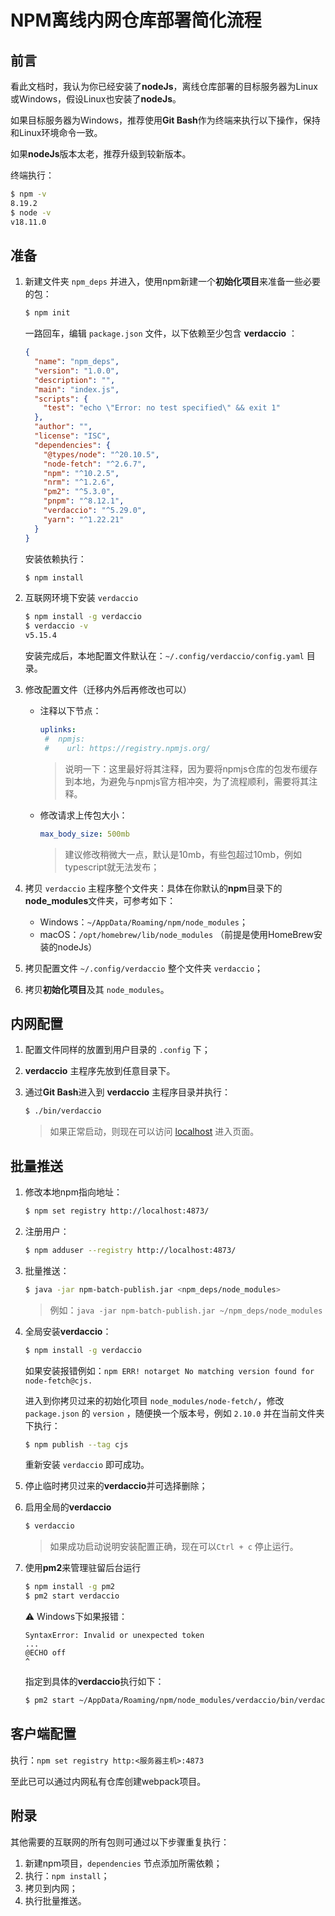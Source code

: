 # NPM离线内网仓库部署简化流程

## 前言

看此文档时，我认为你已经安装了**nodeJs**，离线仓库部署的目标服务器为Linux或Windows，假设Linux也安装了**nodeJs**。

如果目标服务器为Windows，推荐使用**Git Bash**作为终端来执行以下操作，保持和Linux环境命令一致。

如果**nodeJs**版本太老，推荐升级到较新版本。

终端执行：

```bash
$ npm -v
8.19.2
$ node -v
v18.11.0
```

## 准备

1. 新建文件夹 `npm_deps` 并进入，使用npm新建一个**初始化项目**来准备一些必要的包：

   ```bash
   $ npm init
   ```

   一路回车，编辑 `package.json` 文件，以下依赖至少包含 **verdaccio** ：

   ```json
   {
     "name": "npm_deps",
     "version": "1.0.0",
     "description": "",
     "main": "index.js",
     "scripts": {
       "test": "echo \"Error: no test specified\" && exit 1"
     },
     "author": "",
     "license": "ISC",
     "dependencies": {
       "@types/node": "^20.10.5",
       "node-fetch": "^2.6.7",
       "npm": "^10.2.5",
       "nrm": "^1.2.6",
       "pm2": "^5.3.0",
       "pnpm": "^8.12.1",
       "verdaccio": "^5.29.0",
       "yarn": "^1.22.21"
     }
   }
   ```

   安装依赖执行：

   ```bash
   $ npm install
   ```

2. 互联网环境下安装 `verdaccio`

   ```bash
   $ npm install -g verdaccio
   $ verdaccio -v
   v5.15.4
   ```

   安装完成后，本地配置文件默认在：`~/.config/verdaccio/config.yaml` 目录。

3. 修改配置文件（迁移内外后再修改也可以）

   - 注释以下节点：

     ```yaml
     uplinks:
      #  npmjs:
      #    url: https://registry.npmjs.org/
     ```

     > 说明一下：这里最好将其注释，因为要将npmjs仓库的包发布缓存到本地，为避免与npmjs官方相冲突，为了流程顺利，需要将其注释。

   - 修改请求上传包大小：

     ```yaml
     max_body_size: 500mb
     ```

     > 建议修改稍微大一点，默认是10mb，有些包超过10mb，例如typescript就无法发布；

4. 拷贝 `verdaccio` 主程序整个文件夹：具体在你默认的**npm**目录下的**node_modules**文件夹，可参考如下：

   - Windows：`~/AppData/Roaming/npm/node_modules`；
   - macOS：`/opt/homebrew/lib/node_modules` （前提是使用HomeBrew安装的nodeJs）

5. 拷贝配置文件 `~/.config/verdaccio` 整个文件夹 `verdaccio`；

6. 拷贝**初始化项目**及其 `node_modules`。

## 内网配置

1. 配置文件同样的放置到用户目录的 `.config` 下；

2. **verdaccio** 主程序先放到任意目录下。

3. 通过**Git Bash**进入到 **verdaccio** 主程序目录并执行：

   ```bash
   $ ./bin/verdaccio
   ```

   > 如果正常启动，则现在可以访问 [localhost](http://localhost:4873) 进入页面。

## 批量推送

1. 修改本地npm指向地址：

   ```bash
   $ npm set registry http://localhost:4873/
   ```

2. 注册用户：

   ```bash
   $ npm adduser --registry http://localhost:4873/
   ```

3. 批量推送：

   ```bash
   $ java -jar npm-batch-publish.jar <npm_deps/node_modules>
   ```

   > 例如：`java -jar npm-batch-publish.jar ~/npm_deps/node_modules`

4. 全局安装**verdaccio**：

   ```bash
   $ npm install -g verdaccio
   ```

   如果安装报错例如：`npm ERR! notarget No matching version found for node-fetch@cjs.` 

   进入到你拷贝过来的初始化项目 `node_modules/node-fetch/`，修改 `package.json` 的 `version` ，随便换一个版本号，例如 `2.10.0` 并在当前文件夹下执行：

   ```bash
   $ npm publish --tag cjs
   ```

   重新安装 `verdaccio` 即可成功。

5. 停止临时拷贝过来的**verdaccio**并可选择删除；

6. 启用全局的**verdaccio**

   ```bash
   $ verdaccio
   ```

   > 如果成功启动说明安装配置正确，现在可以`Ctrl + c` 停止运行。

7. 使用**pm2**来管理驻留后台运行

   ```bash
   $ npm install -g pm2
   $ pm2 start verdaccio
   ```

   :warning: Windows下如果报错：

   ```
   SyntaxError: Invalid or unexpected token
   ...
   @ECHO off
   ^
   ```

   指定到具体的**verdaccio**执行如下：

   ```bash
   $ pm2 start ~/AppData/Roaming/npm/node_modules/verdaccio/bin/verdaccio
   ```

## 客户端配置

执行：`npm set registry http:<服务器主机>:4873`

至此已可以通过内网私有仓库创建webpack项目。

## 附录

其他需要的互联网的所有包则可通过以下步骤重复执行：

1. 新建npm项目，`dependencies` 节点添加所需依赖；
2. 执行：`npm install`；
3. 拷贝到内网；
4. 执行批量推送。